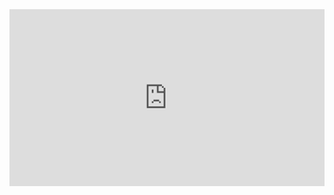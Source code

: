 <iframe width="560" height="315" src="https://www.youtube.com/embed/kBpFx-ixBiM" frameborder="0" allowfullscreen></iframe>

